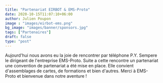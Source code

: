 ```yaml
---
title: "Partenariat EIRBOT & EMS-Proto"
date: 2020-10-15T11:07:10+06:00
author: Julien Poupon
image : "images/eirbot-ems.png"
bg_image: "images/banner/sponsors.jpg"
tags: ["Partenaires"]
draft: false
type: "post"
---
```

 
Aujourd'hui nous avons eu la joie de rencontrer par téléphone P.Y. Sempere le dirigeant de
l'entreprise EMS-Proto. Suite a cette rencontre un partenariat une convention de
partenariat a été mise en place. Elle convient d'assemblages de cartes, de
formations et bien d'autres. Merci à
EMS-Proto et bienvenue dans notre aventure !

